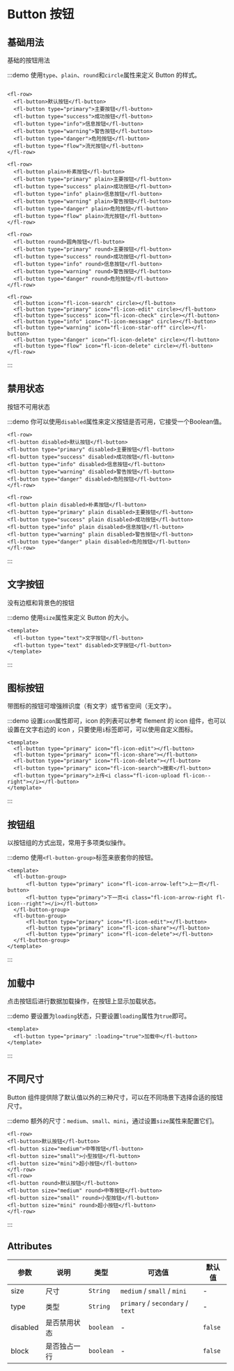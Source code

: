 # Button 按钮

## 基础用法
基础的按钮用法

:::demo 使用`type`、`plain`、`round`和`circle`属性来定义 Button 的样式。
  ```vue

<fl-row>
    <fl-button>默认按钮</fl-button>
    <fl-button type="primary">主要按钮</fl-button>
    <fl-button type="success">成功按钮</fl-button>
    <fl-button type="info">信息按钮</fl-button>
    <fl-button type="warning">警告按钮</fl-button>
    <fl-button type="danger">危险按钮</fl-button>
    <fl-button type="flow">流光按钮</fl-button>
</fl-row>

<fl-row>
    <fl-button plain>朴素按钮</fl-button>
    <fl-button type="primary" plain>主要按钮</fl-button>
    <fl-button type="success" plain>成功按钮</fl-button>
    <fl-button type="info" plain>信息按钮</fl-button>
    <fl-button type="warning" plain>警告按钮</fl-button>
    <fl-button type="danger" plain>危险按钮</fl-button>
    <fl-button type="flow" plain>流光按钮</fl-button>
</fl-row>

<fl-row>
    <fl-button round>圆角按钮</fl-button>
    <fl-button type="primary" round>主要按钮</fl-button>
    <fl-button type="success" round>成功按钮</fl-button>
    <fl-button type="info" round>信息按钮</fl-button>
    <fl-button type="warning" round>警告按钮</fl-button>
    <fl-button type="danger" round>危险按钮</fl-button>
</fl-row>

<fl-row>
    <fl-button icon="fl-icon-search" circle></fl-button>
    <fl-button type="primary" icon="fl-icon-edit" circle></fl-button>
    <fl-button type="success" icon="fl-icon-check" circle></fl-button>
    <fl-button type="info" icon="fl-icon-message" circle></fl-button>
    <fl-button type="warning" icon="fl-icon-star-off" circle></fl-button>
    <fl-button type="danger" icon="fl-icon-delete" circle></fl-button>
    <fl-button type="flow" icon="fl-icon-delete" circle></fl-button>
</fl-row>
  ```
:::

## 禁用状态
按钮不可用状态

:::demo 你可以使用`disabled`属性来定义按钮是否可用，它接受一个Boolean值。
  ```vue
<fl-row>
  <fl-button disabled>默认按钮</fl-button>
  <fl-button type="primary" disabled>主要按钮</fl-button>
  <fl-button type="success" disabled>成功按钮</fl-button>
  <fl-button type="info" disabled>信息按钮</fl-button>
  <fl-button type="warning" disabled>警告按钮</fl-button>
  <fl-button type="danger" disabled>危险按钮</fl-button>
</fl-row>

<fl-row>
  <fl-button plain disabled>朴素按钮</fl-button>
  <fl-button type="primary" plain disabled>主要按钮</fl-button>
  <fl-button type="success" plain disabled>成功按钮</fl-button>
  <fl-button type="info" plain disabled>信息按钮</fl-button>
  <fl-button type="warning" plain disabled>警告按钮</fl-button>
  <fl-button type="danger" plain disabled>危险按钮</fl-button>
</fl-row>
  ```
:::

## 文字按钮
没有边框和背景色的按钮

:::demo 使用`size`属性来定义 Button 的大小。


  ```vue
  <template>
    <fl-button type="text">文字按钮</fl-button>
    <fl-button type="text" disabled>文字按钮</fl-button>
  </template>
  ```
:::

## 图标按钮
带图标的按钮可增强辨识度（有文字）或节省空间（无文字）。

:::demo 设置`icon`属性即可，icon 的列表可以参考 flement 的 icon 组件，也可以设置在文字右边的 icon ，只要使用`i`标签即可，可以使用自定义图标。

  ```vue
  <template>
    <fl-button type="primary" icon="fl-icon-edit"></fl-button>
    <fl-button type="primary" icon="fl-icon-share"></fl-button>
    <fl-button type="primary" icon="fl-icon-delete"></fl-button>
    <fl-button type="primary" icon="fl-icon-search">搜索</fl-button>
    <fl-button type="primary">上传<i class="fl-icon-upload fl-icon--right"></i></fl-button>
  </template>
  ```
:::

## 按钮组
以按钮组的方式出现，常用于多项类似操作。

:::demo 使用`<fl-button-group>`标签来嵌套你的按钮。

  ```vue
  <template>
    <fl-button-group>
        <fl-button type="primary" icon="fl-icon-arrow-left">上一页</fl-button>
        <fl-button type="primary">下一页<i class="fl-icon-arrow-right fl-icon--right"></i></fl-button>
    </fl-button-group>
    <fl-button-group>
        <fl-button type="primary" icon="fl-icon-edit"></fl-button>
        <fl-button type="primary" icon="fl-icon-share"></fl-button>
        <fl-button type="primary" icon="fl-icon-delete"></fl-button>
    </fl-button-group>
  </template>
  ```
:::

## 加载中
点击按钮后进行数据加载操作，在按钮上显示加载状态。

:::demo 要设置为`loading`状态，只要设置`loading`属性为`true`即可。

  ```vue
  <template>
    <fl-button type="primary" :loading="true">加载中</fl-button>
  </template>
  ```
:::

## 不同尺寸
Button 组件提供除了默认值以外的三种尺寸，可以在不同场景下选择合适的按钮尺寸。

:::demo 额外的尺寸：`medium`、`small`、`mini`，通过设置`size`属性来配置它们。

  ```vue
<fl-row>
  <fl-button>默认按钮</fl-button>
  <fl-button size="medium">中等按钮</fl-button>
  <fl-button size="small">小型按钮</fl-button>
  <fl-button size="mini">超小按钮</fl-button>
</fl-row>
<fl-row>
  <fl-button round>默认按钮</fl-button>
  <fl-button size="medium" round>中等按钮</fl-button>
  <fl-button size="small" round>小型按钮</fl-button>
  <fl-button size="mini" round>超小按钮</fl-button>
</fl-row>
  ```
:::

## Attributes

|参数|说明|类型|可选值|默认值|
|---|---|---|---|---|
|size|尺寸|`String`|`medium` / `small` / `mini`|-|
|type|类型|`String`|`primary` / `secondary` / `text`|-|
|disabled|是否禁用状态|`boolean`|-|`false`|
|block|是否独占一行|`boolean`|-|`false`|
